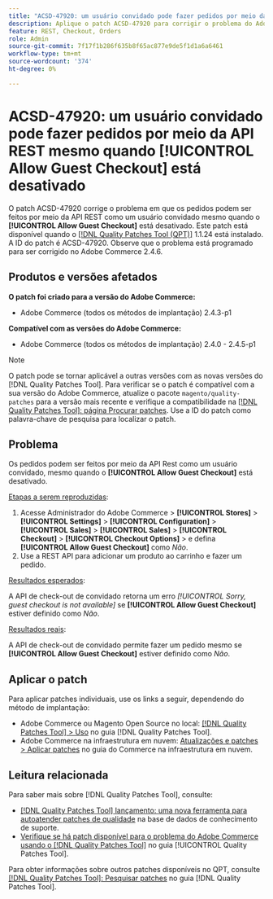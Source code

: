 ```yaml
---
title: "ACSD-47920: um usuário convidado pode fazer pedidos por meio da API REST mesmo quando [!UICONTROL Allow Guest Checkout] estiver desativado"
description: Aplique o patch ACSD-47920 para corrigir o problema do Adobe Commerce em que os pedidos podem ser feitos por meio da API REST como um usuário convidado mesmo quando o [!UICONTROL Allow Guest Checkout] está desativado.
feature: REST, Checkout, Orders
role: Admin
source-git-commit: 7f17f1b286f635b8f65ac877e9de5f1d1a6a6461
workflow-type: tm+mt
source-wordcount: '374'
ht-degree: 0%

---
```


# ACSD-47920: um usuário convidado pode fazer pedidos por meio da API REST mesmo quando **[!UICONTROL Allow Guest Checkout]** está desativado

O patch ACSD-47920 corrige o problema em que os pedidos podem ser feitos por meio da API REST como um usuário convidado mesmo quando o **[!UICONTROL Allow Guest Checkout]** está desativado. Este patch está disponível quando o [[!DNL Quality Patches Tool (QPT)]](https://experienceleague.adobe.com/en/docs/commerce-knowledge-base/kb/announcements/commerce-announcements/magento-quality-patches-released-new-tool-to-self-serve-quality-patches) 1.1.24 está instalado. A ID do patch é ACSD-47920. Observe que o problema está programado para ser corrigido no Adobe Commerce 2.4.6.

## Produtos e versões afetados

**O patch foi criado para a versão do Adobe Commerce:**

* Adobe Commerce (todos os métodos de implantação) 2.4.3-p1

**Compatível com as versões do Adobe Commerce:**

* Adobe Commerce (todos os métodos de implantação) 2.4.0 - 2.4.5-p1

>[!NOTE]
>
>O patch pode se tornar aplicável a outras versões com as novas versões do [!DNL Quality Patches Tool]. Para verificar se o patch é compatível com a sua versão do Adobe Commerce, atualize o pacote `magento/quality-patches` para a versão mais recente e verifique a compatibilidade na [[!DNL Quality Patches Tool]: página Procurar patches](https://experienceleague.adobe.com/tools/commerce-quality-patches/index.html). Use a ID do patch como palavra-chave de pesquisa para localizar o patch.

## Problema

Os pedidos podem ser feitos por meio da API Rest como um usuário convidado, mesmo quando o **[!UICONTROL Allow Guest Checkout]** está desativado.

<u>Etapas a serem reproduzidas</u>:

1. Acesse Administrador do Adobe Commerce > **[!UICONTROL Stores]** > **[!UICONTROL Settings]** > **[!UICONTROL Configuration]** > **[!UICONTROL Sales]** > **[!UICONTROL Sales]** > **[!UICONTROL Checkout]** > **[!UICONTROL Checkout Options]** > e defina **[!UICONTROL Allow Guest Checkout]** como _Não_.
1. Use a REST API para adicionar um produto ao carrinho e fazer um pedido.

<u>Resultados esperados</u>:

A API de check-out de convidado retorna um erro *[!UICONTROL Sorry, guest checkout is not available]* se **[!UICONTROL Allow Guest Checkout]** estiver definido como _Não_.

<u>Resultados reais</u>:

A API de check-out de convidado permite fazer um pedido mesmo se **[!UICONTROL Allow Guest Checkout]** estiver definido como _Não_.

## Aplicar o patch

Para aplicar patches individuais, use os links a seguir, dependendo do método de implantação:

* Adobe Commerce ou Magento Open Source no local: [[!DNL Quality Patches Tool] > Uso](https://experienceleague.adobe.com/docs/commerce-operations/tools/quality-patches-tool/usage.html) no guia [!DNL Quality Patches Tool].
* Adobe Commerce na infraestrutura em nuvem: [Atualizações e patches > Aplicar patches](https://experienceleague.adobe.com/docs/commerce-cloud-service/user-guide/develop/upgrade/apply-patches.html) no guia do Commerce na infraestrutura em nuvem.

## Leitura relacionada

Para saber mais sobre [!DNL Quality Patches Tool], consulte:

* [[!DNL Quality Patches Tool] lançamento: uma nova ferramenta para autoatender patches de qualidade](https://experienceleague.adobe.com/en/docs/commerce-knowledge-base/kb/announcements/commerce-announcements/magento-quality-patches-released-new-tool-to-self-serve-quality-patches) na base de dados de conhecimento de suporte.
* [Verifique se há patch disponível para o problema do Adobe Commerce usando o  [!DNL Quality Patches Tool]](/help/tools/quality-patches-tool/patches-available-in-qpt/check-patch-for-magento-issue-with-magento-quality-patches.md) no guia [!UICONTROL Quality Patches Tool].


Para obter informações sobre outros patches disponíveis no QPT, consulte [[!DNL Quality Patches Tool]: Pesquisar patches](https://experienceleague.adobe.com/tools/commerce-quality-patches/index.html) no guia [!DNL Quality Patches Tool].
